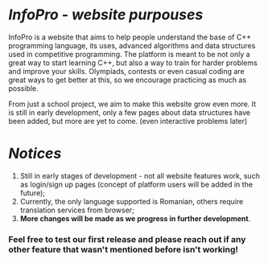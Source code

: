 # _InfoPro - website purpouses_
InfoPro is a website that aims to help people understand the base of C++ programming language, its uses, advanced algorithms and data structures used in competitive programming. The platform is meant to be not only a great way to start learning C++, but also a way to train for harder problems and improve your skills. Olympiads, contests or even casual coding are great ways to get better at this, so we encourage practicing as much as possible.

From just a school project, we aim to make this website grow even more. It is still in early development, only a few pages about data structures have been added, but more are yet to come. (even interactive problems later)

# _Notices_
1. Still in early stages of development - not all website features work, such as login/sign up pages (concept of platform users will be added in the future);
2. Currently, the only language supported is Romanian, others require translation services from browser;
3. **More changes will be made as we progress in further development**.


### Feel free to test our first release and please reach out if any other feature that wasn't mentioned before isn't working!
